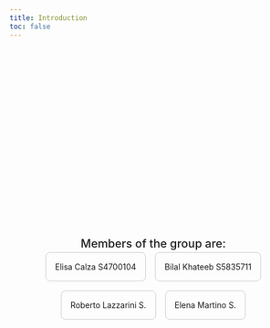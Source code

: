 ```yaml
---
title: Introduction
toc: false
---
```

<div class="hero">
  <h1>DataVisualization</h1>
  <h1 style="font-size: 30px;">Welcome to our app! We are the BEER group!</h1>
  <h2>Members of the group are:</h2>
  <div class="cards-container">
    <div class="card">Elisa Calza S4700104</div>
    <div class="card">Bilal Khateeb S5835711</div>
    <div class="card">Roberto Lazzarini S.</div>
    <div class="card">Elena Martino S.</div>
  </div>
</div>

<style>
  .cards-container {
    display: flex;
    gap: 1rem;
    justify-content: center;
    flex-wrap: wrap;
  }
  .card {
    padding: 1rem;
    border: 1px solid #ccc;
    border-radius: 8px;
    background-color: #00000;   
  }

  .hero {
    display: flex;
    flex-direction: column;
    align-items: center;
    font-family: var(--sans-serif);
    margin: 4rem 0 8rem;
    text-wrap: balance;
    text-align: center;
  }

  .hero h1 {
    margin: 1rem 0;
    padding: 1rem 0;
    max-width: none;
    font-size: 14vw;
    font-weight: 900;
    line-height: 1;
    background: linear-gradient(30deg, var(--theme-foreground-focus), currentColor);
    -webkit-background-clip: text;
    -webkit-text-fill-color: transparent;
    background-clip: text;
  }

  .hero h2 {
    margin: 0;
    max-width: 34em;
    font-size: 20px;
    font-style: initial;
    font-weight: 500;
    line-height: 1.5;
    color: var(--theme-foreground-muted);
  }

  @media (min-width: 640px) {
    .hero h1 {
      font-size: 90px;
    }
  }
</style>